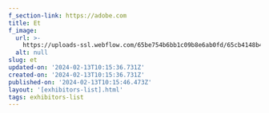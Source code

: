 ```yaml
---
f_section-link: https://adobe.com
title: Et
f_image:
  url: >-
    https://uploads-ssl.webflow.com/65be754b6bb1c09b8e6ab0fd/65cb4148b48808429e6269aa_image8.jpeg
  alt: null
slug: et
updated-on: '2024-02-13T10:15:36.731Z'
created-on: '2024-02-13T10:15:36.731Z'
published-on: '2024-02-13T10:15:46.473Z'
layout: '[exhibitors-list].html'
tags: exhibitors-list
---
```



